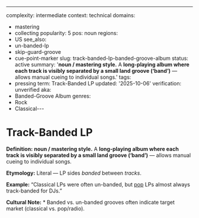 ---
complexity: intermediate
context: technical
domains:
- mastering
- collecting
popularity: 5
pos: noun
regions:
- US
see_also:
- un-banded-lp
- skip-guard-groove
- cue-point-marker
slug: track-banded-lp-banded-groove-album
status: active
summary: '**noun / mastering style.** A **long-playing album where each track is visibly
  separated by a small land groove (‘band’)** — allows manual cueing to individual
  songs.'
tags:
- pressing
term: Track-Banded LP
updated: '2025-10-06'
verification: unverified
aka:
- Banded-Groove Album
genres:
- Rock
- Classical---

# Track-Banded LP

**Definition:** **noun / mastering style.** A **long-playing album where each track is visibly separated by a small land groove (‘band’)** — allows manual cueing to individual songs.

**Etymology:** Literal — LP sides *banded* between *tracks*.

**Example:** “Classical LPs were often un-banded, but [pop](../p/pop.md) LPs almost always track-banded for DJs.”

**Cultural Note:** * Banded vs. un-banded grooves often indicate target market (classical vs. pop/radio).

